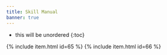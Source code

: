```yaml
---
title: Skill Manual
banner: true
---
```


* this will be unordered
{:toc}

{% include item.html id=65 %} {% include item.html id=66 %}
